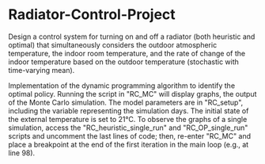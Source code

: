 # Radiator-Control-Project
Design a control system for turning on and off a radiator (both heuristic and optimal) that simultaneously considers the outdoor atmospheric temperature, the indoor room temperature, and the rate of change of the indoor temperature based on the outdoor temperature (stochastic with time-varying mean).

Implementation of the dynamic programming algorithm to identify the optimal policy. Running the script in "RC_MC" will display graphs,
the output of the Monte Carlo simulation. The model parameters are in "RC_setup", including the variable representing the simulation days. The initial state of the
external temperature is set to 21°C. To observe the graphs of a single simulation, access the "RC_heuristic_single_run" and "RC_OP_single_run" scripts and uncomment
the last lines of code; then, re-enter "RC_MC" and place a breakpoint at the end of the first iteration in the main loop (e.g., at line 98).

